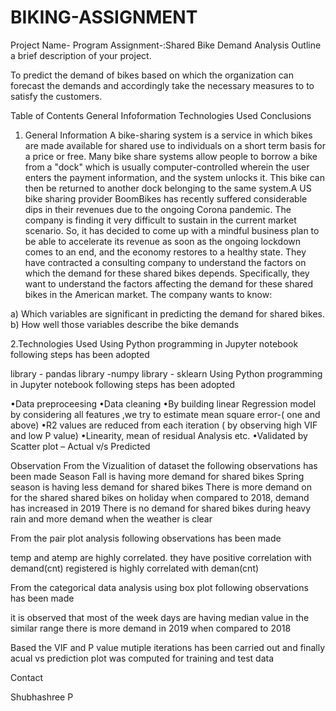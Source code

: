 # BIKING-ASSIGNMENT
Project Name- Program Assignment-:Shared Bike Demand Analysis
Outline a brief description of your project.

To predict the demand of bikes based on which the organization can forecast the demands and accordingly take the necessary measures to to satisfy the customers.

Table of Contents
General Infoformation
Technologies Used
Conclusions
1. General Information
A bike-sharing system is a service in which bikes are made available for shared use to individuals on a short term basis for a price or free. Many bike share systems allow people to borrow a bike from a "dock" which is usually computer-controlled wherein the user enters the payment information, and the system unlocks it. This bike can then be returned to another dock belonging to the same system.A US bike sharing provider BoomBikes has recently suffered considerable dips in their revenues due to the ongoing Corona pandemic. The company is finding it very difficult to sustain in the current market scenario. So, it has decided to come up with a mindful business plan to be able to accelerate its revenue as soon as the ongoing lockdown comes to an end, and the economy restores to a healthy state. They have contracted a consulting company to understand the factors on which the demand for these shared bikes depends. Specifically, they want to understand the factors affecting the demand for these shared bikes in the American market. The company wants to know:

a) Which variables are significant in predicting the demand for shared bikes. b) How well those variables describe the bike demands

2.Technologies Used
Using Python programming in Jupyter notebook following steps has been adopted

library - pandas
library -numpy
library - sklearn
Using Python programming in Jupyter notebook following steps has been adopted

•Data preproceesing •Data cleaning •By building linear Regression model by considering all features ,we try to estimate mean square error-( one and above) •R2 values are reduced from each iteration ( by observing high VIF and low P value) •Linearity, mean of residual Analysis etc. •Validated by Scatter plot – Actual v/s Predicted

Observation
From the Vizualition of dataset the following observations has been made Season Fall is having more demand for shared bikes Spring season is having less demand for shared bikes There is more demand on for the shared shared bikes on holiday when compared to 2018, demand has increased in 2019 There is no demand for shared bikes during heavy rain and more demand when the weather is clear

From the pair plot analysis following observations has been made

temp and atemp are highly correlated. they have positive correlation with demand(cnt) registered is highly correlated with deman(cnt)

From the categorical data analysis using box plot following observations has been made

it is observed that most of the week days are having median value in the similar range there is more demand in 2019 when compared to 2018

Based the VIF and P value mutiple iterations has been carried out and finally acual vs prediction plot was computed for training and test data

Contact

Shubhashree P
